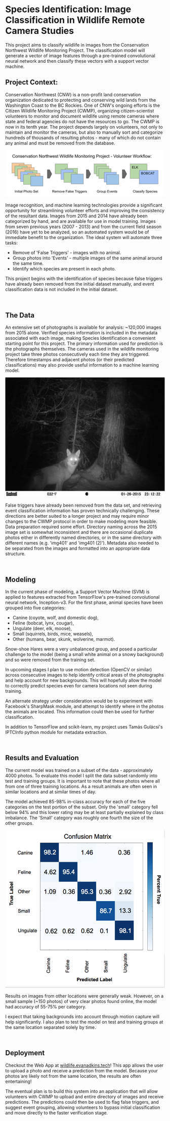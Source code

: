 # Species Identification: Image Classification in Wildlife Remote Camera Studies

This project aims to classify wildlife in images from the Conservation Northwest Wildlife Monitoring Project. The classification model will generate a vector of image features through a pre-trained convolutional neural network and then classify these vectors with a support vector machine.

## __Project Context:__
Conservation Northwest (CNW) is a non-profit land conservation organization dedicated to protecting and conserving wild lands from the Washington Coast to the BC Rockies. One of CNW's ongoing efforts is the Citizen Wildlife Monitoring Project (CWMP), organizing citizen-scientist volunteers to monitor and document wildlife using remote cameras where state and federal agencies do not have the resources to go.
The CWMP is now in its tenth year. The project depends largely on volunteers, not only to maintain and monitor the cameras, but also to manually sort and categorize hundreds of thousands of resulting photos - many of which do not contain any animal and must be removed from the database.

![alt text][volunteer workflow]

Image recognition, and machine learning technologies provide a significant opportunity for streamlining volunteer efforts and improving the consistency of the resultant data. Images from 2015 and 2014 have already been categorized by hand, and are available for use in model training. Images from seven previous years (2007 - 2013) and from the current field season (2016) have yet to be analyzed, so an automated system would be of immediate benefit to the organization.
The ideal system will automate three tasks:
- Remove of 'False Triggers' - images with no animal.
- Group photos into ‘Events' - multiple images of the same animal around the same time.
- Identify which species are present in each photo.

This project begins with the identification of species because false triggers have already been removed from the initial dataset manually, and event classification data is not included in the initial dataset.

<br>

## __The Data__

An extensive set of photographs is available for analysis: ~120,000 images from 2015 alone. Verified species information is included in the metadata associated with each image, making Species Identification a convenient starting point for this project.
The primary information used for prediction is the photographs themselves. The cameras used in the wildlife monitoring project take three photos consecutively each time they are triggered. Therefore timestamps and adjacent photos (or their predicted classifications) may also provide useful information to a machine learning model.

![coyote.jpg][coyote]

False triggers have already been removed from the data set, and retrieving event classification information has proven technically challenging. These directions are better suited to a longer project and may require minor changes to the CWMP protocol in order to make modeling more feasible.
Data preparation required some effort. Directory naming across the 2015 image set is somewhat inconsistent and there are occasional duplicate photos either in differently named directories, or in the same directory with different names (e.g. 'img401' and 'img401 (2)'). Metadata also needed to be separated from the images and formatted into an appropriate data structure.

<br>

## __Modeling__
In the current phase of modeling, a Support Vector Machine (SVM) is applied to features extracted from TensorFlow's pre-trained convolutional neural network, Inception-v3. For the first phase, animal species have been grouped into five categories:
- Canine (coyote, wolf, and domestic dog),
- Feline (bobcat, lynx, cougar),
- Ungulate (deer, elk, moose),
- Small (squirrels, birds, mice, weasels),
- Other (humans, bear, skunk, wolverine, marmot).

Snow-shoe Hares were a very unbalanced group, and posed a particular challenge to the model (being a small white animal on a snowy background) and so were removed from the training set.

In upcoming stages I plan to use motion detection (OpenCV or similar) across consecutive images to help identify critical areas of the photographs and help account for new backgrounds. This will hopefully allow the model to correctly predict species even for camera locations not seen during training.

An alternate strategy under consideration would be to experiment with Facebook's SharpMask module, and attempt to identify where in the photos the animals are located. This information could then be used for further classification.

In addition to TensorFlow and scikit-learn, my project uses Tamás Gulácsi's IPTCInfo python module for metadata extraction.

<br>

## __Results and Evaluation__

The current model was trained on a subset of the data - approximately 4000 photos. To evaluate this model I split the data subset randomly into test and training groups. It is important to note that these photos where all from one of three training locations. As a result animals are often seen in similar locations and at similar times of day.

The model achieved 85-98% in-class accuracy for each of the five categories on the test portion of the subset. Only the 'small' category fell below 94% and this lower rating may be at least partially explained by class imbalance. The 'Small' category was roughly one fourth the size of the other groups.

![results confusion matrix][confusion matrix]

Results on images from other locations were generally weak. However, on a small sample (~150 photos) of very clear photos found online, the model had accuracy of 55-75% per category.

I expect that taking backgrounds into account through motion capture will help significantly. I also plan to test the model on test and training groups at the same location separated solely by time.

<br>

## __Deployment__

Checkout the Web App at [wildlife.evanadkins.tech](http://wildlife.evanadkins.tech)! This app allows the user to upload a photo and receive a prediction from the model. Because your photos are likely not from the same location, the results are often entertaining!

The eventual plan is to build this system into an application that will allow volunteers with CWMP to upload and entire directory of images and receive predictions. The predictions could then be used to flag false triggers, and suggest event grouping, allowing volunteers to bypass initial classification and move directly to the faster verification stage.

[volunteer workflow]: images/CNW_workflow.png "Volunteer Workflow"
[coyote]: images/coyote.JPG "Coyote photographed by CNW remote camera"
[confusion matrix]: images/ConfMat_percent.png "Confusion Matrix Percent Correct"
